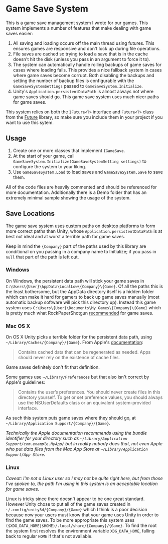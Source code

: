Game Save System
===

This is a game save management system I wrote for our games. This system implements a number of features that make dealing with game saves easier:

1. All saving and loading occurs off the main thread using futures. This ensures games are responsive and don't lock up during file operations.
2. File saves are cached so trying to load a save that is in the cache doesn't hit the disk (unless you pass in an argument to force it to).
3. The system can automatically handle rolling backups of game saves for cases where loading fails. This provides a nice fallback system in cases where game saves become corrupt. Both disabling the backups and setting the number of backup files is configurable with the `GameSaveSystemSettings` passed to `GameSaveSystem.Initialize`.
4. Unity's `Application.persistentDataPath` is almost always not where game saves should go. This game save system uses much nicer paths for game saves.

This system relies on both the `IFuture<T>` interface and `Future<T>` class from the [Future](https://github.com/nickgravelyn/UnityToolbag/tree/master/Future) library, so make sure you include them in your project if you want to use this sytem.

Usage
---

1. Create one or more classes that implement `IGameSave`.
2. At the start of your game, call `GameSaveSystem.Initialize(GameSaveSystemSetting settings)` to configure the system to your liking.
3. Use `GameSaveSystem.Load` to load saves and `GameSaveSystem.Save` to save them.

All of the code files are heavily commented and should be referenced for more documentation. Additionally there is a Demo folder that has an extremely minimal sample showing the usage of the system.

Save Locations
---

The game save system uses custom paths on desktop platforms to form more correct paths than Unity, whose `Application.persistentDataPath` is at best not ideal and at worst a terrible path for game saves.

Keep in mind the `{Company}` part of the paths used by this library are conditional on you passing in a company name to Initialize; if you pass in `null` that part of the path is left out.

### Windows

On Windows, the persistent data path will stick your game saves in `C:\Users\{User}\AppData\LocalLow\{Company}\{Game}`. Of all the paths this is the least bothersome, but the AppData directory itself is a hidden folder which can make it hard for gamers to back up game saves manually (most automatic backup software will pick this directory up). Instead this game system uses `C:\Users\{User}\Documents\My Games\{Company}\{Game}` which is pretty much what RockPaperShotgun [recommended](http://www.rockpapershotgun.com/2012/01/24/start-it-the-place-to-put-save-games/) for game saves.

### Mac OS X

On OS X Unity picks a terrible folder for the persistent data path, using `~/Library/Caches/{Company}/{Game}`. From Apple's [documentation](https://developer.apple.com/library/ios/documentation/FileManagement/Conceptual/FileSystemProgrammingGuide/MacOSXDirectories/MacOSXDirectories.html):

> Contains cached data that can be regenerated as needed. Apps should never rely on the existence of cache files.

Game saves definitely don't fit that definition.

Some games use `~/Library/Preferences` but that also isn't correct by Apple's guidelines:

> Contains the user’s preferences. You should never create files in this directory yourself. To get or set preference values, you should always use the NSUserDefaults class or an equivalent system-provided interface.

As such this system puts game saves where they should go, at `~/Library/Application Support/{Company}/{Game}`.

_Technically the Apple documentation recommends using the bundle identifier for your directory such as `~/Library/Application Support/com.example.MyApp/` but in reality nobody does that, not even Apple who put data files from the Mac App Store at `~/Library/Application Support/App Store`._

### Linux

_Caveat: I'm not a Linux user so I may not be quite right here, but from those I've spoken to, the path I'm using in this system is an acceptable location for game saves._

Linux is tricky since there doesn't appear to be one great standard. However Unity chose to put all of the game saves created in `~/.config/unity3d/{Company}/{Game}` which I think is a poor decision because now your users must know that your game uses Unity in order to find the game saves. To be more appropriate this system uses `($XDG_DATA_HOME|$HOME)/.local/share/{Company}/{Game}`. To find the root the system first resolves the environment variable `XDG_DATA_HOME`, falling back to regular `HOME` if that's not available.
